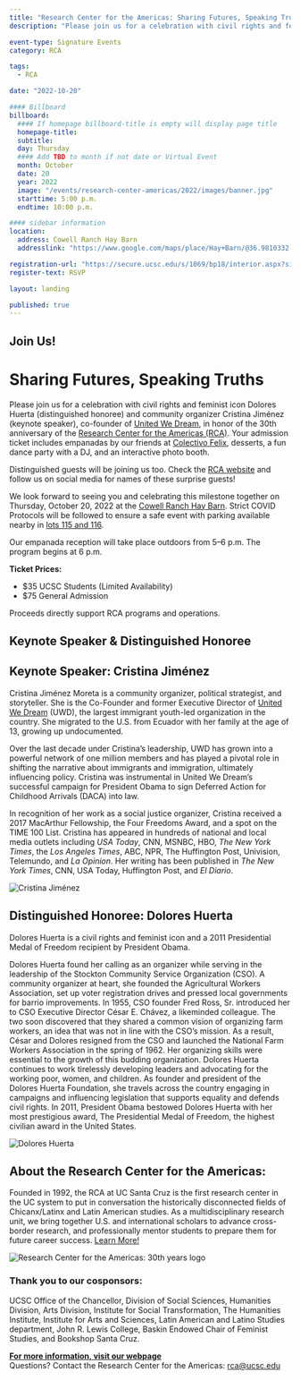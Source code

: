 ```yaml
---
title: "Research Center for the Americas: Sharing Futures, Speaking Truths"
description: "Please join us for a celebration with civil rights and feminist icon Dolores Huerta (distinguished honoree) and community organizer Cristina Jiménez (keynote speaker), co-founder of United We Dream, in honor of the 30th anniversary of the Research Center for the Americas (RCA)."

event-type: Signature Events
category: RCA

tags:
  - RCA

date: "2022-10-20"

#### Billboard
billboard:
  #### If homepage billboard-title is empty will display page title
  homepage-title: 
  subtitle:
  day: Thursday
  #### Add TBD to month if not date or Virtual Event
  month: October
  date: 20
  year: 2022
  image: "/events/research-center-americas/2022/images/banner.jpg"
  starttime: 5:00 p.m.
  endtime: 10:00 p.m.

#### sidebar information
location:
  address: Cowell Ranch Hay Barn
  addresslink: "https://www.google.com/maps/place/Hay+Barn/@36.9810332,-122.0542262,15z/data=!4m5!3m4!1s0x0:0x1daaf3d59260ed79!8m2!3d36.9810332!4d-122.0542262"

registration-url: "https://secure.ucsc.edu/s/1069/bp18/interior.aspx?sid=1069&gid=1001&pgid=4330&cid=9500&fid=9500&gfid=12137"
register-text: RSVP

layout: landing

published: true
---
```


## Join Us!
# Sharing Futures, Speaking Truths

Please join us for a celebration with civil rights and feminist icon Dolores Huerta (distinguished honoree) and community organizer Cristina Jiménez (keynote speaker), co-founder of [United We Dream](https://unitedwedream.org), in honor of the 30th anniversary of the [Research Center for the Americas (RCA)](https://rca.ucsc.edu). Your admission ticket includes empanadas by our friends at [Colectivo Felix](https://www.fondafelix.com), desserts, a fun dance party with a DJ, and an interactive photo booth.

Distinguished guests will be joining us too. Check the [RCA website](https://rca.ucsc.edu/news-events/news/30th-anniversary-celebration.html) and follow us on social media for names of these surprise guests!

We look forward to seeing you and celebrating this milestone together on Thursday, October 20, 2022 at the [Cowell Ranch Hay Barn](https://www.google.com/maps/place/Hay+Barn/@36.9810332,-122.0542262,15z/data=!4m5!3m4!1s0x0:0x1daaf3d59260ed79!8m2!3d36.9810332!4d-122.0542262). Strict COVID Protocols will be followed to ensure a safe event with parking available nearby in [lots 115 and 116](https://taps.ucsc.edu/pdf/parking-map.pdf).

Our empanada reception will take place outdoors from 5–6 p.m.
The program begins at 6 p.m.

**Ticket Prices:**
- $35 UCSC Students (Limited Availability)
- $75 General Admission

Proceeds directly support RCA programs and operations.

## Keynote Speaker & Distinguished Honoree

<div class="component-wrapper">  
  <section class="profile-w-media left">
    <div class="grid-container large">
      <div class="profile">
        <div class="inner wave-pattern pink">
          <div class="content">
              <h2 class="underline">Keynote Speaker: Cristina Jiménez</h2>
              <p>
              Cristina Jiménez Moreta is a community organizer, political strategist, and storyteller. She is the Co-Founder and former Executive Director of <a href="https://unitedwedream.org">United We Dream</a> (UWD), the largest immigrant youth-led organization in the country. She migrated to the U.S. from Ecuador with her family at the age of 13, growing up undocumented.</p>
              <p>Over the last decade under Cristina’s leadership, UWD has grown into a powerful network of one
million members and has played a pivotal role in shifting the narrative about immigrants and immigration, ultimately influencing policy. Cristina was instrumental in United We Dream’s successful campaign for President Obama to sign Deferred Action for Childhood Arrivals (DACA) into law.</p>
              <p>In recognition of her work as a social justice organizer, Cristina received a 2017 MacArthur Fellowship, the Four Freedoms Award, and a spot on the TIME 100 List. Cristina has appeared in hundreds of national and local media outlets including <em>USA Today</em>, CNN, MSNBC, HBO, <em>The New York Times</em>, the <em>Los Angeles Times</em>, ABC, NPR, The Huffington Post, Univision, Telemundo, and <em>La Opinion</em>. Her writing has been published in <em>The New York Times</em>, CNN, USA Today, Huffington Post, and <em>El Diario</em>.</p>
          </div>
          <div class="media">
            <div class="image">
              <img class="profile-image" src="images/cristina_jimenez_headshot.jpeg" alt="Cristina Jiménez">
            </div>    
          </div>
        </div>
      </div>
    </div>
  </section>
  <section class="profile-w-media left">
    <div class="grid-container large">
      <div class="profile">
        <div class="inner wave-pattern pink">
          <div class="content">
              <h2 class="underline">Distinguished Honoree: Dolores Huerta</h2>
              <p>
              Dolores Huerta is a civil rights and feminist icon and a 2011 Presidential Medal of Freedom recipient by President Obama.</p>
              <p>Dolores Huerta found her calling as an organizer while serving in the leadership of the Stockton Community Service Organization (CSO). A community organizer at heart, she founded the Agricultural Workers Association, set up voter registration drives and pressed local governments for barrio improvements. In 1955, CSO founder Fred
Ross, Sr. introduced her to CSO Executive Director César E. Chávez, a likeminded colleague. The two soon discovered that they shared a common vision of organizing farm workers, an idea that was not in line with the CSO’s mission. As a result, César and Dolores resigned from the CSO and launched the National Farm Workers Association in the spring of 1962. Her organizing skills were essential to the growth of this budding organization. Dolores Huerta continues to work tirelessly developing leaders and advocating for the working poor, women, and children. As founder and president of the Dolores Huerta Foundation, she travels across the country engaging in campaigns and influencing legislation that supports equality and defends civil rights. In 2011, President Obama bestowed Dolores Huerta with her most prestigious award, The Presidential Medal of Freedom, the highest civilian award in the United States.</p>
          </div>
          <div class="media">
            <div class="image">
              <img class="profile-image" src="images/dolores_huerta_speaking.jpg" alt="Dolores Huerta">
            </div>    
          </div>
        </div>
      </div>
    </div>
  </section>
  <section class="profile-w-media left">
    <div class="grid-container large">
      <div class="profile">
        <div class="inner wave-pattern pink">
          <div class="content">
              <h2 class="underline">About the Research Center for the Americas:</h2>
              <p>
              Founded in 1992, the RCA at UC Santa Cruz is the first research center in the UC system to put in conversation the historically disconnected fields of Chicanx/Latinx and Latin American studies. As a multidisciplinary research unit, we bring together U.S. and international scholars to advance cross-border research, and professionally mentor students to prepare them for future career success. <a href="https://rca.ucsc.edu">Learn More!</a></p>
          </div>
          <div class="media">
            <div class="image">
              <img class="profile-image" src="images/rca_30th_anniversary_logo.jpg" alt="Research Center for the Americas: 30th years logo">
            </div>    
          </div>
        </div>
      </div>
    </div>
  </section>
</div> 

### Thank you to our cosponsors:

UCSC Office of the Chancellor, Division of Social Sciences, Humanities Division, Arts Division, Institute for Social Transformation, The Humanities Institute, Institute for Arts and Sciences, Latin American and Latino Studies department, John R. Lewis College, Baskin Endowed Chair of Feminist Studies, and Bookshop Santa Cruz.

**[For more information, visit our webpage](https://rca.ucsc.edu)**<br/>
Questions? Contact the Research Center for the Americas: [rca@ucsc.edu](mailto:rca@ucsc.edu)